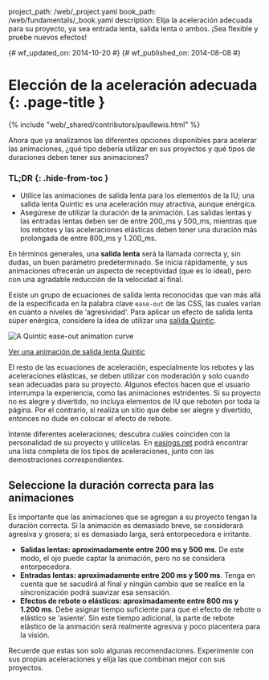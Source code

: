 project_path: /web/_project.yaml
book_path: /web/fundamentals/_book.yaml
description: Elija la aceleración adecuada para su proyecto, ya sea entrada lenta, salida lenta o ambos. ¡Sea flexible y pruebe nuevos efectos!

{# wf_updated_on: 2014-10-20 #}
{# wf_published_on: 2014-08-08 #}

# Elección de la aceleración adecuada {: .page-title }

{% include "web/_shared/contributors/paullewis.html" %}


Ahora que ya analizamos las diferentes opciones disponibles para acelerar las animaciones, ¿qué tipo debería utilizar en sus proyectos y qué tipos de duraciones deben tener sus animaciones?

### TL;DR {: .hide-from-toc }
- Utilice las animaciones de salida lenta para los elementos de la IU; una salida lenta Quintic es una aceleración muy atractiva, aunque enérgica.
- Asegúrese de utilizar la duración de la animación. Las salidas lentas y las entradas lentas deben ser de entre 200\_ms y 500\_ms, mientras que los rebotes y las aceleraciones elásticas deben tener una duración más prolongada de entre 800\_ms y 1.200\_ms.


En términos generales, una **salida lenta** será la llamada correcta y, sin dudas, un buen parámetro predeterminado. Se inicia rápidamente, y sus animaciones ofrecerán un aspecto de receptividad (que es lo ideal), pero con una agradable reducción de la velocidad al final.

Existe un grupo de ecuaciones de salida lenta reconocidas que van más allá de la especificada en la palabra clave `ease-out` de las CSS, las cuales varían en cuanto a niveles de ‘agresividad’. Para aplicar un efecto de salida lenta súper enérgica, considere la idea de utilizar una [salida Quintic](http://easings.net/#easeOutQuint).

<img src="images/quintic-ease-out-markers.png" alt="A Quintic ease-out animation curve" style="max-width: 300px"/>

<a href="https://googlesamples.github.io/web-fundamentals/samples/../fundamentals/design-and-ui/animations/box-move-quintic-ease-out.html">Ver una animación de salida lenta Quintic</a>

El resto de las ecuaciones de aceleración, especialmente los rebotes y las aceleraciones elásticas, se deben utilizar con moderación y solo cuando sean adecuadas para su proyecto. Algunos efectos hacen que el usuario interrumpa la experiencia, como las animaciones estridentes. Si su proyecto no es alegre y divertido, no incluya elementos de IU que reboten por toda la página. Por el contrario, si realiza un sitio que debe ser alegre y divertido, entonces no dude en colocar el efecto de rebote.

Intente diferentes aceleraciones; descubra cuáles coinciden con la personalidad de su proyecto y utilícelas. En [easings.net](http://easings.net) podrá encontrar una lista completa de los tipos de aceleraciones, junto con las demostraciones correspondientes.

## Seleccione la duración correcta para las animaciones

Es importante que las animaciones que se agregan a su proyecto tengan la duración correcta. Si la animación es demasiado breve, se considerará agresiva y grosera; si es demasiado larga, será entorpecedora e irritante.

* **Salidas lentas: aproximadamente entre 200 ms y 500 ms**. De este modo, el ojo puede captar la animación, pero no se considera entorpecedora.
* **Entradas lentas: aproximadamente entre 200 ms y 500 ms**. Tenga en cuenta que se sacudirá al final y ningún cambio que se realice en la sincronización podrá suavizar esa sensación.
* **Efectos de rebote o elásticos: aproximadamente entre 800 ms y 1.200 ms**. Debe asignar tiempo suficiente para que el efecto de rebote o elástico se ‘asiente’. Sin este tiempo adicional, la parte de rebote elástico de la animación será realmente agresiva y poco placentera para la visión.

Recuerde que estas son solo algunas recomendaciones. Experimente con sus propias aceleraciones y elija las que combinan mejor con sus proyectos.


